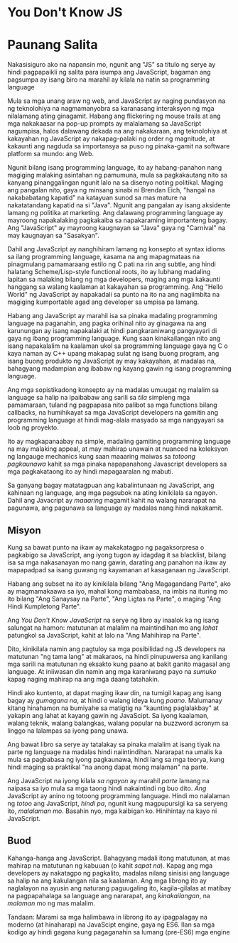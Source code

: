 # You Don't Know JS
# Paunang Salita

Nakasisiguro ako na napansin mo, ngunit ang "JS" sa titulo ng serye ay hindi pagpapaikli ng salita para isumpa ang JavaScript, bagaman ang pagsumpa ay isang biro na marahil ay kilala na natin sa programming language

Mula sa mga unang araw ng web, and JavaScript ay naging pundasyon na ng teknolohiya na nagmamanyobra sa karanasang interaksyon ng mga nilalamang ating ginagamit. Habang ang flickering ng mouse trails at ang mga nakakaasar na pop-up prompts ay malalamang sa JavaScript nagumpisa, halos dalawang dekada na ang nakakaraan, ang teknolohiya at kakayahan ng JavaScript ay nakapag-palaki ng order ng magnitude, at kakaunti ang nagduda sa importansya sa puso ng pinaka-gamit na software platform sa mundo: ang Web.

Ngunit bilang isang programming language, ito ay habang-panahon nang magiging malaking asintahan ng pamumuna, mula sa pagkakautang nito sa kanyang pinanggalingan ngunit lalo na sa disenyo noting politikal. Maging ang pangalan nito, gaya ng minsang sinabi ni Brendan Eich, "hangal na nakababatang kapatid" na katayuan sunod sa mas mature na nakatatandang kapatid na si "Java". Ngunit ang pangalan ay isang aksidente lamang ng politika at marketing. Ang dalawang programming language ay mayroong napakalaking pagkakaiba sa napakaraming importanteng bagay. Ang "JavaScript" ay mayroong kaugnayan sa "Java" gaya ng "Carnival" na may kaugnayan sa "Sasakyan". 

Dahil ang JavaScript ay nanghihiram lamang ng konsepto at syntax idioms sa ilang programming language, kasama na ang mapagmataas na pinagmulang pamamaraang estilo ng C pati na rin ang subtle, ang hindi halatang Scheme/Lisp-style functional roots, ito ay lubhang madaling lapitan sa malaking bilang ng mga developers, maging ang mga kakaunti hanggang sa walang kaalaman at kakayahan sa programming. Ang "Hello World" ng JavaScript ay napakadali sa punto na ito na ang nagiimbita na magiging kumportable agad ang developer sa umpisa pa lamang.

Habang ang JavaScript ay marahil isa sa pinaka madaling programming language na paganahin, ang pagka orihinal nito ay ginagawa na ang karunungan ay isang napakalaki at hindi pangkaraniwang pangyayari di gaya ng ibang programming language. Kung saan kinakailangan nito ang isang napakalalim na kaalaman ukol sa programming language gaya ng C o kaya naman ay C++ upang makapag sulat ng isang buong program, ang isang buong produkto ng JavaScript ay may kakayahan, at madalas na, bahagyang madampian ang ibabaw ng kayang gawin ng isang programming language.

Ang mga sopistikadong konsepto ay na madalas umuugat ng malalim sa language sa halip na ipaibabaw ang sarili sa *tila* simpleng mga pamamaraan, tuland ng pagpapasa nito palibot sa mga functions bilang callbacks, na humihikayat sa mga JavaScript developers na gamitin ang programming language at hindi mag-alala masyado sa mga nangyayari sa loob ng proyekto.

Ito ay magkapanaabay na simple, madaling gamiting programming language na may malaking appeal, at may mahirap unawain at nuanced na koleksyon ng langauge mechanics kung saan maaaring maiwas sa *totoong pagkaunawa* kahit sa mga pinaka napapanahong Javascript developers sa mga pagkakataong ito ay hindi mapagaaralan ng mabuti.

Sa ganyang bagay matatagpuan ang kabalintunaan ng JavaScript, ang kahinaan ng language, ang mga pagsubok na ating kinikilala sa ngayon. Dahil ang Javacript ay *maaaring* magamit kahit na walang nararapat na pagunawa, ang pagunawa sa language ay madalas nang hindi nakakamit.

## Misyon

Kung sa bawat punto na ikaw ay makakatagpo ng pagaksorpresa o pagkabigo sa JavaScript, ang iyong tugon ay idagdag it sa blacklist, bilang isa sa mga nakasanayan mo nang gawin, darating ang panahon na ikaw ay mapapadpad sa isang guwang ng kayamanan at kasaganaan ng JavaScript.

Habang ang subset na ito ay kinikilala bilang "Ang Magagandang Parte", ako ay magmamakaawa sa iyo, mahal kong mambabasa, na imbis na ituring mo ito bilang "Ang Sanaysay na Parte", "Ang Ligtas na Parte", o maging "Ang Hindi Kumpletong Parte".

Ang *You Don't Know JavaScript* na serye ng libro ay inaalok ka ng isang salungat na hamon: matutunan at malalim na maintindihan mo ang *lahat* patungkol sa JavaScript, kahit at lalo na "Ang Mahihirap na Parte".

Dito, kinikilala namin ang pagtuloy sa mga posibilidad ng JS developers na matutunan "ng tama lang" at makaraos, na hindi pinupuwersa ang kanilang mga sarili na matutunan ng eksakto kung paano at bakit ganito magasal ang language. At iniiwasan din namin ang mga karaniwang payo na *sumuko* kapag naging mahirap na ang mga daang tatahakin.

Hindi ako kuntento, at dapat maging ikaw din, na tumigil kapag ang isang bagay ay *gumagana na*, at hindi o walang ideya kung *paano*. Malumanay kitang hinahamon na bumiyahe sa matigtig na "kaunting paglalakbay" at yakapin ang lahat at kayang gawin ng JavaScipt. Sa iyong kaalaman, walang teknik, walang balangkas, walang popular na buzzword acronym sa linggo na lalampas sa iyong pang unawa.

Ang bawat libro sa serye ay tatalakay sa pinaka malalim at isang tiyak na parte ng language na madalas hindi naiintindihan. Nararapat na umalis ka mula sa pagbabasa ng iyong pagkaunawa, hindi lang sa mga teorya, kung hindi maging sa praktikal "na anong dapat mong malaman" na parte.

Ang JavaScript na iyong kilala *sa ngayon* ay marahil *parte* lamang na naipasa sa iyo mula sa mga taong hindi nakaintindi ng buo dito. *Ang* JavaScript ay anino ng totoong programming language. Hindi mo nalalaman ng *totoo* ang JavaScript, *hindi pa*, ngunit kung magpupursigi ka sa seryeng ito, *malalaman mo*. Basahin nyo, mga kaibigan ko. Hinihintay na kayo ni JavaScript.

## Buod

Kahanga-hanga ang JavaScript. Bahagyang madali itong matutunan, at mas mahirap na matutunan ng kabuuan (o kahit *sapat na*). Kapag ang mga developers ay nakatagpo ng pagkalito, madalas nilang sinisisi ang language sa halip na ang kakulangan nila sa kaalaman. Ang mga librong ito ay naglalayon na ayusin ang naturang paguugaling ito, kagila-gilalas at matibay na pagpapahalaga sa language ang nararapat, ang *kinakailangan*, na *malaman* mo ng mas malalim.

Tandaan: Marami sa mga halimbawa in librong ito ay ipagpalagay na moderno (at hinaharap) na JavaScipt engine, gaya ng ES6. Ilan sa mga kodigo ay hindi gagana kung pagaganahin sa lumang (pre-ES6) mga engine 
